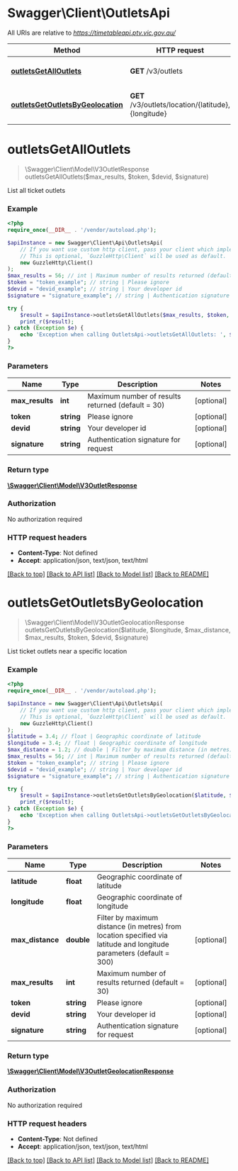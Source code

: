 # Swagger\Client\OutletsApi

All URIs are relative to *https://timetableapi.ptv.vic.gov.au/*

Method | HTTP request | Description
------------- | ------------- | -------------
[**outletsGetAllOutlets**](OutletsApi.md#outletsgetalloutlets) | **GET** /v3/outlets | List all ticket outlets
[**outletsGetOutletsByGeolocation**](OutletsApi.md#outletsgetoutletsbygeolocation) | **GET** /v3/outlets/location/{latitude},{longitude} | List ticket outlets near a specific location

# **outletsGetAllOutlets**
> \Swagger\Client\Model\V3OutletResponse outletsGetAllOutlets($max_results, $token, $devid, $signature)

List all ticket outlets

### Example
```php
<?php
require_once(__DIR__ . '/vendor/autoload.php');

$apiInstance = new Swagger\Client\Api\OutletsApi(
    // If you want use custom http client, pass your client which implements `GuzzleHttp\ClientInterface`.
    // This is optional, `GuzzleHttp\Client` will be used as default.
    new GuzzleHttp\Client()
);
$max_results = 56; // int | Maximum number of results returned (default = 30)
$token = "token_example"; // string | Please ignore
$devid = "devid_example"; // string | Your developer id
$signature = "signature_example"; // string | Authentication signature for request

try {
    $result = $apiInstance->outletsGetAllOutlets($max_results, $token, $devid, $signature);
    print_r($result);
} catch (Exception $e) {
    echo 'Exception when calling OutletsApi->outletsGetAllOutlets: ', $e->getMessage(), PHP_EOL;
}
?>
```

### Parameters

Name | Type | Description  | Notes
------------- | ------------- | ------------- | -------------
 **max_results** | **int**| Maximum number of results returned (default &#x3D; 30) | [optional]
 **token** | **string**| Please ignore | [optional]
 **devid** | **string**| Your developer id | [optional]
 **signature** | **string**| Authentication signature for request | [optional]

### Return type

[**\Swagger\Client\Model\V3OutletResponse**](../Model/V3OutletResponse.md)

### Authorization

No authorization required

### HTTP request headers

 - **Content-Type**: Not defined
 - **Accept**: application/json, text/json, text/html

[[Back to top]](#) [[Back to API list]](../../README.md#documentation-for-api-endpoints) [[Back to Model list]](../../README.md#documentation-for-models) [[Back to README]](../../README.md)

# **outletsGetOutletsByGeolocation**
> \Swagger\Client\Model\V3OutletGeolocationResponse outletsGetOutletsByGeolocation($latitude, $longitude, $max_distance, $max_results, $token, $devid, $signature)

List ticket outlets near a specific location

### Example
```php
<?php
require_once(__DIR__ . '/vendor/autoload.php');

$apiInstance = new Swagger\Client\Api\OutletsApi(
    // If you want use custom http client, pass your client which implements `GuzzleHttp\ClientInterface`.
    // This is optional, `GuzzleHttp\Client` will be used as default.
    new GuzzleHttp\Client()
);
$latitude = 3.4; // float | Geographic coordinate of latitude
$longitude = 3.4; // float | Geographic coordinate of longitude
$max_distance = 1.2; // double | Filter by maximum distance (in metres) from location specified via latitude and longitude parameters (default = 300)
$max_results = 56; // int | Maximum number of results returned (default = 30)
$token = "token_example"; // string | Please ignore
$devid = "devid_example"; // string | Your developer id
$signature = "signature_example"; // string | Authentication signature for request

try {
    $result = $apiInstance->outletsGetOutletsByGeolocation($latitude, $longitude, $max_distance, $max_results, $token, $devid, $signature);
    print_r($result);
} catch (Exception $e) {
    echo 'Exception when calling OutletsApi->outletsGetOutletsByGeolocation: ', $e->getMessage(), PHP_EOL;
}
?>
```

### Parameters

Name | Type | Description  | Notes
------------- | ------------- | ------------- | -------------
 **latitude** | **float**| Geographic coordinate of latitude |
 **longitude** | **float**| Geographic coordinate of longitude |
 **max_distance** | **double**| Filter by maximum distance (in metres) from location specified via latitude and longitude parameters (default &#x3D; 300) | [optional]
 **max_results** | **int**| Maximum number of results returned (default &#x3D; 30) | [optional]
 **token** | **string**| Please ignore | [optional]
 **devid** | **string**| Your developer id | [optional]
 **signature** | **string**| Authentication signature for request | [optional]

### Return type

[**\Swagger\Client\Model\V3OutletGeolocationResponse**](../Model/V3OutletGeolocationResponse.md)

### Authorization

No authorization required

### HTTP request headers

 - **Content-Type**: Not defined
 - **Accept**: application/json, text/json, text/html

[[Back to top]](#) [[Back to API list]](../../README.md#documentation-for-api-endpoints) [[Back to Model list]](../../README.md#documentation-for-models) [[Back to README]](../../README.md)

